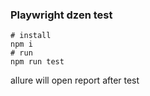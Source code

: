 ### Playwright dzen test
```Shell
# install
npm i
# run
npm run test
```
allure will open report after test

